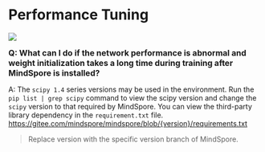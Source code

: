 # Performance Tuning

<a href="https://gitee.com/mindspore/docs/blob/r2.0.0-alpha/docs/mindspore/source_en/faq/performance_tuning.md" target="_blank"><img src="https://mindspore-website.obs.cn-north-4.myhuaweicloud.com/website-images/master/resource/_static/logo_source_en.png"></a>

<font size=3>**Q: What can I do if the network performance is abnormal and weight initialization takes a long time during training after MindSpore is installed?**</font>

A: The `scipy 1.4` series versions may be used in the environment. Run the `pip list | grep scipy` command to view the scipy version and change the `scipy` version to that required by MindSpore. You can view the third-party library dependency in the `requirement.txt` file.
<https://gitee.com/mindspore/mindspore/blob/{version}/requirements.txt>

> Replace version with the specific version branch of MindSpore.
